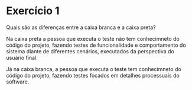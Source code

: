 # Exercício 1

Quais são as diferenças entre a caixa branca e a caixa preta?

Na caixa preta a pessoa que executa o teste não tem conhecimneto do código do
projeto, fazendo testes de funcionalidade e comportamento do sistema diante de
diferentes cenários, executados da perspectiva do usuário final.

Já na caixa branca, a pessoa que executa o teste tem conhecimneto do código do
projeto, fazendo testes focados em detalhes processuais do software.